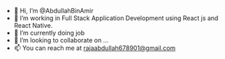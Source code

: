 - 👋 Hi, I’m @AbdullahBinAmir
- 👀 I’m working in Full Stack Application Development using React js and React Native.
- 🌱 I’m currently doing job
- 💞️ I’m looking to collaborate on ...
- 📫 You can reach me at rajaabdullah678901@gmail.com

<!---
AbdullahBinAmir/AbdullahBinAmir is a ✨ special ✨ repository because its `README.md` (this file) appears on your GitHub profile.
You can click the Preview link to take a look at your changes.
--->
